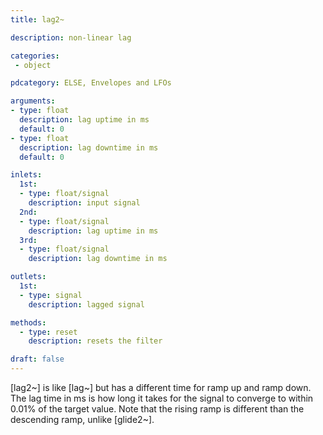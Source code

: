 ```yaml
---
title: lag2~

description: non-linear lag

categories:
 - object

pdcategory: ELSE, Envelopes and LFOs

arguments:
- type: float
  description: lag uptime in ms
  default: 0
- type: float
  description: lag downtime in ms
  default: 0

inlets:
  1st:
  - type: float/signal
    description: input signal
  2nd:
  - type: float/signal
    description: lag uptime in ms
  3rd:
  - type: float/signal
    description: lag downtime in ms

outlets:
  1st:
  - type: signal
    description: lagged signal

methods:
  - type: reset
    description: resets the filter

draft: false
---
```


[lag2~] is like [lag~] but has a different time for ramp up and ramp down. The lag time in ms is how long it takes for the signal to converge to within 0.01% of the target value. Note that the rising ramp is different than the descending ramp, unlike [glide2~].

